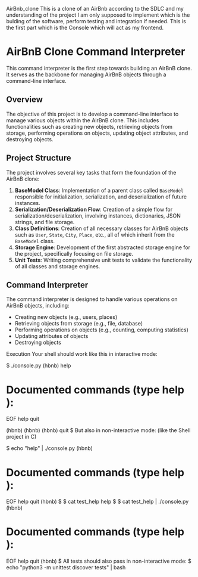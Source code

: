 AirBnb_clone
This is a clone of an AirBnb according to the SDLC and my understanding of the project I am only supposed to implement which is the bulding of the software, perform testing and integration if needed.
This is the first part which is the Console which will act as my frontend.

# AirBnB Clone Command Interpreter

This command interpreter is the first step towards building an AirBnB clone. It serves as the backbone for managing AirBnB objects through a command-line interface.

## Overview

The objective of this project is to develop a command-line interface to manage various objects within the AirBnB clone. This includes functionalities such as creating new objects, retrieving objects from storage, performing operations on objects, updating object attributes, and destroying objects.

## Project Structure
The project involves several key tasks that form the foundation of the AirBnB clone:

1. **BaseModel Class**: Implementation of a parent class called `BaseModel` responsible for initialization, serialization, and deserialization of future instances.
2. **Serialization/Deserialization Flow**: Creation of a simple flow for serialization/deserialization, involving instances, dictionaries, JSON strings, and file storage.
3. **Class Definitions**: Creation of all necessary classes for AirBnB objects such as `User`, `State`, `City`, `Place`, etc., all of which inherit from the `BaseModel` class.
4. **Storage Engine**: Development of the first abstracted storage engine for the project, specifically focusing on file storage.
5. **Unit Tests**: Writing comprehensive unit tests to validate the functionality of all classes and storage engines.

## Command Interpreter

The command interpreter is designed to handle various operations on AirBnB objects, including:

- Creating new objects (e.g., users, places)
- Retrieving objects from storage (e.g., file, database)
- Performing operations on objects (e.g., counting, computing statistics)
- Updating attributes of objects
- Destroying objects

Execution
Your shell should work like this in interactive mode:

$ ./console.py
(hbnb) help

Documented commands (type help <topic>):
========================================
EOF  help  quit

(hbnb) 
(hbnb) 
(hbnb) quit
$
But also in non-interactive mode: (like the Shell project in C)

$ echo "help" | ./console.py
(hbnb)

Documented commands (type help <topic>):
========================================
EOF  help  quit
(hbnb) 
$
$ cat test_help
help
$
$ cat test_help | ./console.py
(hbnb)

Documented commands (type help <topic>):
========================================
EOF  help  quit
(hbnb) 
$
All tests should also pass in non-interactive mode: $ echo "python3 -m unittest discover tests" | bash
